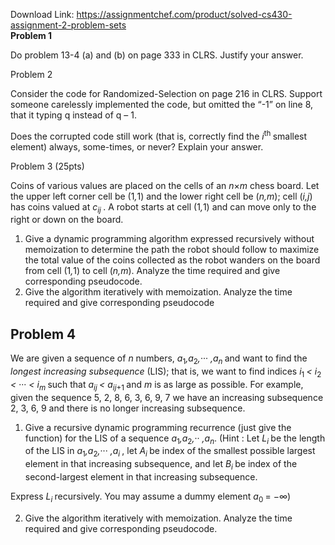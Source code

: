 Download Link: https://assignmentchef.com/product/solved-cs430-assignment-2-problem-sets
<br>
<strong>Problem 1</strong>

Do problem 13-4 (a) and (b) on page 333 in CLRS. Justify your answer.

Problem 2

Consider the code for Randomized-Selection on page 216 in CLRS. Support someone carelessly implemented the code, but omitted the “-1” on line 8, that it typing q instead of q – 1.

Does the corrupted code still work (that is, correctly find the <em>i</em><sup>th </sup>smallest element) always, some-times, or never? Explain your answer.

Problem 3 (25pts)

Coins of various values are placed on the cells of an <em>n</em>×<em>m </em>chess board. Let the upper left corner cell be (1<em>,</em>1) and the lower right cell be (<em>n,m</em>); cell (<em>i,j</em>) has coins valued at <em>c<sub>ij </sub></em>. A robot starts at cell (1<em>,</em>1) and can move only to the right or down on the board.

<ol>

 <li>Give a dynamic programming algorithm expressed recursively without memoization to determine the path the robot should follow to maximize the total value of the coins collected as the robot wanders on the board from cell (1<em>,</em>1) to cell (<em>n,m</em>). Analyze the time required and give corresponding pseudocode.</li>

 <li>Give the algorithm iteratively with memoization. Analyze the time required and give corresponding pseudocode</li>

</ol>

<h2>Problem 4</h2>

We are given a sequence of <em>n </em>numbers, <em>a</em><sub>1</sub><em>,a</em><sub>2</sub><em>,</em>··· <em>,a<sub>n </sub></em>and want to find the <em>longest increasing subsequence </em>(LIS); that is, we want to find indices <em>i</em><sub>1 </sub><em>&lt; i</em><sub>2 </sub><em>&lt; </em>··· <em>&lt; i<sub>m </sub></em>such that <em>a<sub>i</sub></em><em><sub>j </sub>&lt; a<sub>i</sub></em><em><sub>j</sub></em><sub>+1 </sub>and <em>m </em>is as large as possible. For example, given the sequence 5, 2, 8, 6, 3, 6, 9, 7 we have an increasing subsequence 2, 3, 6, 9 and there is no longer increasing subsequence.

<ol>

 <li>Give a recursive dynamic programming recurrence (just give the function) for the LIS of a sequence <em>a</em><sub>1</sub><em>,a</em><sub>2</sub><em>,</em>·· <em>,a<sub>n</sub></em>. (Hint : Let <em>L<sub>i </sub></em>be the length of the LIS in <em>a</em><sub>1</sub><em>,a</em><sub>2</sub><em>,</em>··· <em>,a<sub>i </sub></em>, let <em>A<sub>i </sub></em>be index of the smallest possible largest element in that increasing subsequence, and let <em>B<sub>i </sub></em>be index of the second-largest element in that increasing subsequence.</li>

</ol>

Express <em>L<sub>i </sub></em>recursively. You may assume a dummy element <em>a</em><sub>0 </sub>= −∞)

<ol start="2">

 <li>Give the algorithm iteratively with memoization. Analyze the time required and give corresponding pseudocode.</li>

</ol>